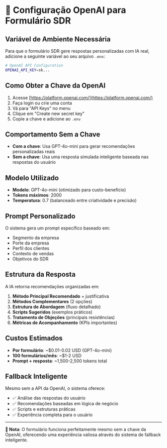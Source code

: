 # 🤖 Configuração OpenAI para Formulário SDR

## Variável de Ambiente Necessária

Para que o formulário SDR gere respostas personalizadas com IA real, adicione a seguinte variável ao seu arquivo `.env`:

```bash
# OpenAI API Configuration
OPENAI_API_KEY=sk...
```

## Como Obter a Chave da OpenAI

1. Acesse [https://platform.openai.com/](https://platform.openai.com/)
2. Faça login ou crie uma conta
3. Vá para "API Keys" no menu
4. Clique em "Create new secret key"
5. Copie a chave e adicione ao `.env`

## Comportamento Sem a Chave

- **Com a chave**: Usa GPT-4o-mini para gerar recomendações personalizadas reais
- **Sem a chave**: Usa uma resposta simulada inteligente baseada nas respostas do usuário

## Modelo Utilizado

- **Modelo**: GPT-4o-mini (otimizado para custo-benefício)
- **Tokens máximos**: 2000
- **Temperatura**: 0.7 (balanceado entre criatividade e precisão)

## Prompt Personalizado

O sistema gera um prompt específico baseado em:
- Segmento da empresa
- Porte da empresa  
- Perfil dos clientes
- Contexto de vendas
- Objetivos do SDR

## Estrutura da Resposta

A IA retorna recomendações organizadas em:

1. **Método Principal Recomendado** + justificativa
2. **Métodos Complementares** (2 opções)
3. **Estrutura de Abordagem** (fluxo detalhado)
4. **Scripts Sugeridos** (exemplos práticos)
5. **Tratamento de Objeções** (principais resistências)
6. **Métricas de Acompanhamento** (KPIs importantes)

## Custos Estimados

- **Por formulário**: ~$0.01-0.02 USD (GPT-4o-mini)
- **100 formulários/mês**: ~$1-2 USD
- **Prompt + resposta**: ~1,500-2,500 tokens total

## Fallback Inteligente

Mesmo sem a API da OpenAI, o sistema oferece:
- ✅ Análise das respostas do usuário
- ✅ Recomendações baseadas em lógica de negócio
- ✅ Scripts e estruturas práticas
- ✅ Experiência completa para o usuário

---

**📌 Nota**: O formulário funciona perfeitamente mesmo sem a chave da OpenAI, oferecendo uma experiência valiosa através do sistema de fallback inteligente.